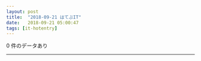```yaml
---
layout: post
title:  "2018-09-21 はてぶIT"
date:   2018-09-21 05:00:47
tags: [it-hotentry]
---
```

0 件のデータあり

<hr>
